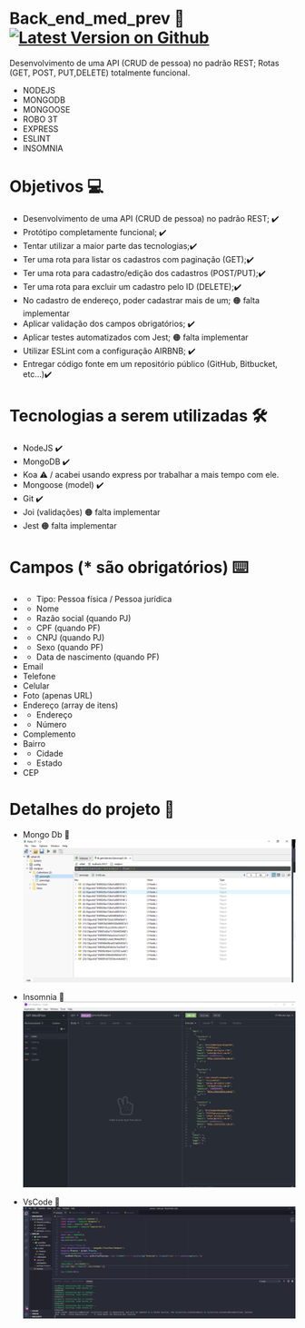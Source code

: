 # Back_end_med_prev 👾  [![Latest Version on Github](https://img.shields.io/github/release/wemersonrv/input-mask.svg?style=flat)](https://github.com/orafasb/back_end_med_prev)
Desenvolvimento de uma API (CRUD de pessoa) no padrão REST; Rotas (GET, POST, PUT,DELETE) totalmente funcional. 
- NODEJS 
- MONGODB
- MONGOOSE
- ROBO 3T
- EXPRESS
- ESLINT
- INSOMNIA 


# Objetivos 💻
- Desenvolvimento de uma API (CRUD de pessoa) no padrão REST; ✔️
- Protótipo completamente funcional; ✔️
- Tentar utilizar a maior parte das tecnologias;✔️
- Ter uma rota para listar os cadastros com paginação (GET);✔️
- Ter uma rota para cadastro/edição dos cadastros (POST/PUT);✔️
- Ter uma rota para excluir um cadastro pelo ID (DELETE);✔️
- No cadastro de endereço, poder cadastrar mais de um; 🟠 falta implementar 
- Aplicar validação dos campos obrigatórios; ✔️
- Aplicar testes automatizados com Jest; 🟠 falta implementar 
- Utilizar ESLint com a configuração AIRBNB; ✔️ 
- Entregar código fonte em um repositório público (GitHub, Bitbucket, etc…)✔️

# Tecnologias a serem utilizadas 🛠
- NodeJS ✔️
- MongoDB ✔️
- Koa ⚠️ / acabei usando express por trabalhar a mais tempo com ele.
- Mongoose (model) ✔️
- Git ✔️
- Joi (validações) 🟠 falta implementar 
- Jest 🟠 falta implementar 


# Campos (* são obrigatórios) ⌨️
- * Tipo: Pessoa física / Pessoa jurídica 
- * Nome 
- * Razão social (quando PJ) 
- * CPF (quando PF) 
- * CNPJ (quando PJ) 
- * Sexo (quando PF) 
- * Data de nascimento (quando PF) 
- Email
- Telefone
- Celular
- Foto (apenas URL)
- Endereço (array de itens)
- * Endereço
- * Número
- Complemento
- Bairro
- * Cidade
- * Estado
- CEP

 # Detalhes do projeto 🎯
  - Mongo Db 🚩
 ![Alt text](https://github.com/orafasb/back_end_med_prev/blob/master/BANCO%20DE%20DATOS.PNG "INSOMNIA.PNG")
 
 - Insomnia 🚩
 ![Alt text](https://github.com/orafasb/back_end_med_prev/blob/master/INSOMNIA.PNG "INSOMNIA.PNG")
 
 - VsCode 🚩
 ![Alt text](https://github.com/orafasb/back_end_med_prev/blob/master/vscode%20-.PNG "INSOMNIA.PNG")
 


